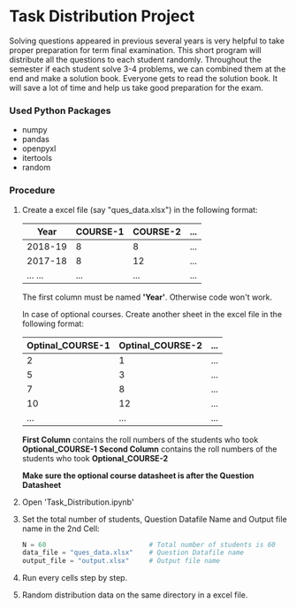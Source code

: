 # Task Distribution Project

Solving questions appeared in previous several years is very helpful to take proper preparation for term final examination. This short program will distribute all the questions to each student randomly. Throughout the semester if each student solve 3-4 problems, we can combined them at the end and make a solution book. Everyone gets to read the solution book. It will save a lot of time and help us take good preparation for the exam.

### Used Python Packages

* numpy
* pandas
* openpyxl
* itertools
* random

### Procedure

1. Create a excel file (say "ques_data.xlsx") in the following format:

    |   Year   | COURSE-1 | COURSE-2 | ... |
    |----------|----------|----------|-----|
    |  2018-19 |    8     |     8    | ... |
    |  2017-18 |    8     |     12   | ... |
    | ... ...  |   ...    |    ...   | ... | 

    The first column must be named **'Year'**. Otherwise code won't work.

    In case of optional courses. Create another sheet in the excel file in the following format:

    | Optinal_COURSE-1 | Optinal_COURSE-2 | ... |
    |------------------|------------------|-----|
    |        2         |        1         | ... |
    |        5         |        3         | ... |
    |        7         |        8         | ... |
    |       10         |       12         | ... |
    |      ...         |      ...         | ... |

    **First Column** contains the roll numbers of the students who took **Optional_COURSE-1**
    **Second Column** contains the roll numbers of the students who took **Optional_COURSE-2**

    **Make sure the optional course datasheet is after the Question Datasheet**

2. Open 'Task_Distribution.ipynb'
3. Set the total number of students, Question Datafile Name and Output file name in the 2nd Cell:

    ```python
    N = 60                          # Total number of students is 60
    data_file = "ques_data.xlsx"    # Question Datafile name
    output_file = "output.xlsx"     # Output file name
    ```
4. Run every cells step by step.
5. Random distribution data on the same directory in a excel file. 